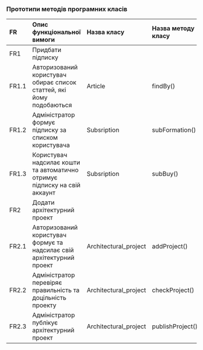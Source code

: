 ### Прототипи методів програмних класів
|FR | Опис функціональної вимоги| Назва класу|Назва методу класу |
|:- |:- |:- |:-                         |
| FR1 | Придбати підписку | | |
| FR1.1 | Авторизований користувач обирає список статтей, які йому подобаються |Article |findBy() |
| FR1.2 | Адміністратор формує підписку за списком користувача | Subsription| subFormation()|
| FR1.3 | Користувач надсилає кошти та автоматично отримує підписку на свій аккаунт| Subsription |subBuy() |
| FR2 | Додати архітектурний проект |  | |
| FR2.1 | Авторизований користувач формує та надсилає свій архітектурний проект |Architectural_project | addProject() |
| FR2.2 | Адміністратор перевіряє правильність та доцільність проекту | Architectural_project | checkProject() |
| FR2.3 | Адміністратор публікує архітектурний проект| Architectural_project | publishProject() |
